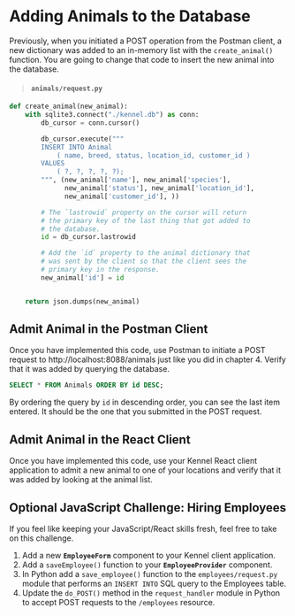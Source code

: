# Adding Animals to the Database

Previously, when you initiated a POST operation from the Postman client, a new dictionary was added to an in-memory list with the `create_animal()` function. You are going to change that code to insert the new animal into the database.

> #### `animals/request.py`

```py
def create_animal(new_animal):
    with sqlite3.connect("./kennel.db") as conn:
        db_cursor = conn.cursor()

        db_cursor.execute("""
        INSERT INTO Animal
            ( name, breed, status, location_id, customer_id )
        VALUES
            ( ?, ?, ?, ?, ?);
        """, (new_animal['name'], new_animal['species'],
              new_animal['status'], new_animal['location_id'],
              new_animal['customer_id'], ))

        # The `lastrowid` property on the cursor will return
        # the primary key of the last thing that got added to
        # the database.
        id = db_cursor.lastrowid

        # Add the `id` property to the animal dictionary that
        # was sent by the client so that the client sees the
        # primary key in the response.
        new_animal['id'] = id


    return json.dumps(new_animal)
```

## Admit Animal in the Postman Client

Once you have implemented this code, use Postman to initiate a POST request to http://localhost:8088/animals just like you did in chapter 4. Verify that it was added by querying the database.

```sql
SELECT * FROM Animals ORDER BY id DESC;
```

By ordering the query by `id` in descending order, you can see the last item entered. It should be the one that you submitted in the POST request.

## Admit Animal in the React Client

Once you have implemented this code, use your Kennel React client application to admit a new animal to one of your locations and verify that it was added by looking at the animal list.

## Optional JavaScript Challenge: Hiring Employees

If you feel like keeping your JavaScript/React skills fresh, feel free to take on this challenge.

1. Add a new **`EmployeeForm`** component to your Kennel client application.
1. Add a `saveEmployee()` function to your **`EmployeeProvider`** component.
1. In Python add a `save_employee()` function to the `employees/request.py` module that performs an `INSERT INTO` SQL query to the Employees table.
1. Update the `do_POST()` method in the `request_handler` module in Python to accept POST requests to the `/employees` resource.